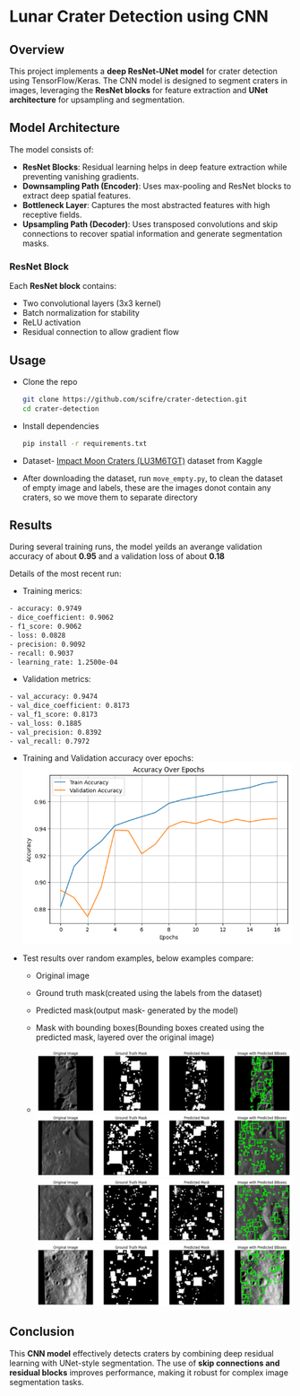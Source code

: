 # Lunar Crater Detection using CNN

## Overview

This project implements a **deep ResNet-UNet model** for crater detection using TensorFlow/Keras. The CNN model is designed to segment craters in images, leveraging the **ResNet blocks** for feature extraction and **UNet architecture** for upsampling and segmentation.

## Model Architecture

The model consists of:

- **ResNet Blocks**: Residual learning helps in deep feature extraction while preventing vanishing gradients.
- **Downsampling Path (Encoder)**: Uses max-pooling and ResNet blocks to extract deep spatial features.
- **Bottleneck Layer**: Captures the most abstracted features with high receptive fields.
- **Upsampling Path (Decoder)**: Uses transposed convolutions and skip connections to recover spatial information and generate segmentation masks.

### ResNet Block

Each **ResNet block** contains:

- Two convolutional layers (3x3 kernel)
- Batch normalization for stability
- ReLU activation
- Residual connection to allow gradient flow

## Usage

 - Clone the repo
   ```sh
   git clone https://github.com/scifre/crater-detection.git
   cd crater-detection
    ```
 - Install dependencies
   ```sh
   pip install -r requirements.txt
   ```
 - Dataset- [Impact Moon Craters (LU3M6TGT)](https://www.kaggle.com/datasets/riccardolagrassa/lu3m6tgt?resource=download-directory) dataset from Kaggle

 - After downloading the dataset, run ```move_empty.py```, to clean the dataset of empty image and labels, these are the images donot contain any craters, so we move them to separate directory


## Results

During several training runs, the model yeilds an averange validation accuracy of about **0.95** and a validation loss of about **0.18**

Details of the most recent run:

 - Training merics: 
  ```
  - accuracy: 0.9749
  - dice_coefficient: 0.9062
  - f1_score: 0.9062
  - loss: 0.0828
  - precision: 0.9092
  - recall: 0.9037 
  - learning_rate: 1.2500e-04
  ``` 
 - Validation metrics:
  ```
  - val_accuracy: 0.9474
  - val_dice_coefficient: 0.8173
  - val_f1_score: 0.8173
  - val_loss: 0.1885
  - val_precision: 0.8392
  - val_recall: 0.7972
  ```

- Training and Validation accuracy over epochs:
  ![Accuracy graph](result_images/graph1.png)

- Test results over random examples, below examples compare:
  - Original image
  - Ground truth mask(created using the labels from the dataset)
  - Predicted mask(output mask- generated by the model)
  - Mask with bounding boxes(Bounding boxes created using the predicted mask, layered over the original image)

  - ![Image 1](result_images/image1.png)
    ![Image 2](result_images/image2.png)
    ![Image 3](result_images/image3.png)
    ![Image 4](result_images/image4.png)
    


## Conclusion

This **CNN model** effectively detects craters by combining deep residual learning with UNet-style segmentation. The use of **skip connections and residual blocks** improves performance, making it robust for complex image segmentation tasks.



